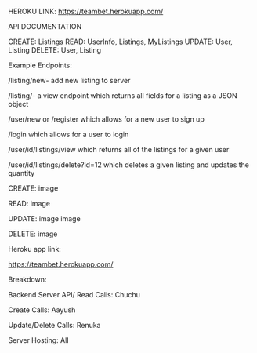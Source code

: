 HEROKU LINK: https://teambet.herokuapp.com/

API DOCUMENTATION

CREATE: Listings READ: UserInfo, Listings, MyListings UPDATE: User, Listing DELETE: User, Listing

Example Endpoints:

/listing/new- add new listing to server

/listing/- a view endpoint which returns all fields for a listing as a JSON object

/user/new or /register which allows for a new user to sign up

/login which allows for a user to login

/user/id/listings/view which returns all of the listings for a given user

/user/id/listings/delete?id=12 which deletes a given listing and updates the quantity

CREATE: image

READ: image

UPDATE: image image

DELETE: image

Heroku app link:

https://teambet.herokuapp.com/

Breakdown:

Backend Server API/ Read Calls: Chuchu

Create Calls: Aayush

Update/Delete Calls: Renuka

Server Hosting: All
